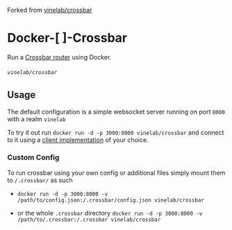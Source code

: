 Forked from [vinelab/crossbar](
s://github.com/Vinelab/docker-crossbar)

# Docker-[ ]-Crossbar
Run a [Crossbar router](http://crossbar.io) using Docker.

###### `vinelab/crossbar`

## Usage
The default configuration is a simple websocket server running on port `8000` with a realm `vinelab`

To try it out run `docker run -d -p 3000:8000 vinelab/crossbar` and connect to it using a [client implementation](http://wamp.ws/implementations) of your choice.

### Custom Config
To run crossbar using your own config or additional files simply mount them to `/.crossbar/` as such

* `docker run -d -p 3000:8000 -v /path/to/config.json:/.crossbar/config.json vinelab/crossbar`

* or the whole `.crossbar` directory `docker run -d -p 3000:8000 -v /path/to/.crossbar:/.crossbar vinelab/crossbar`
